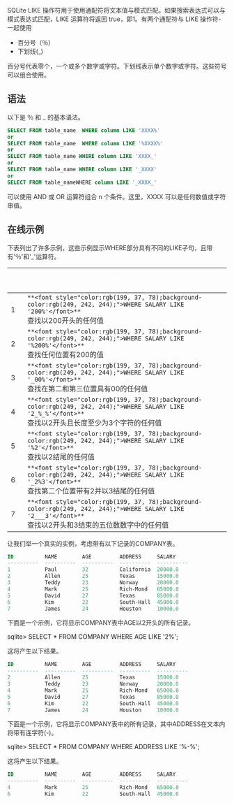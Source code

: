 <font style="color:rgb(51, 51, 51);">SQLite LIKE 操作符用于使用通配符将文本值与模式匹配。如果搜索表达式可以与模式表达式匹配，LIKE 运算符将返回 true，即1。有两个通配符与 LIKE 操作符-一起使用</font>

+ <font style="color:rgb(51, 51, 51);">百分号（％）</font>
+ <font style="color:rgb(51, 51, 51);">下划线(_)</font>

<font style="color:rgb(51, 51, 51);">百分号代表零个，一个或多个数字或字符。下划线表示单个数字或字符。这些符号可以组合使用。</font>

## <font style="color:rgb(51, 51, 51);">语法</font>
<font style="color:rgb(51, 51, 51);">以下是 ％ 和 _ 的基本语法。</font>

```sql
SELECT FROM table_name  WHERE column LIKE 'XXXX%'
or 
SELECT FROM table_name  WHERE column LIKE '%XXXX%'
or 
SELECT FROM table_name WHERE column LIKE 'XXXX_'
or
SELECT FROM table_name WHERE column LIKE '_XXXX'
or
SELECT FROM table_nameWHERE column LIKE '_XXXX_'
```

<font style="color:rgb(51, 51, 51);">可以使用 AND 或 OR 运算符组合 n 个条件。这里，XXXX 可以是任何数值或字符串值。</font>

## <font style="color:rgb(51, 51, 51);">在线示例</font>
<font style="color:rgb(51, 51, 51);">下表列出了许多示例，这些示例显示WHERE部分具有不同的LIKE子句，且带有'％'和'_'运算符。</font>

| <font style="color:rgb(254, 254, 254);">序号</font> | <font style="color:rgb(254, 254, 254);">声明与说明</font> |
| --- | --- |
| <font style="color:rgb(51, 51, 51);">1</font> | `**<font style="color:rgb(199, 37, 78);background-color:rgb(249, 242, 244);">WHERE SALARY LIKE '200%'</font>**`<br/><font style="color:rgb(51, 51, 51);">查找以200开头的任何值</font> |
| <font style="color:rgb(51, 51, 51);">2</font> | `**<font style="color:rgb(199, 37, 78);background-color:rgb(249, 242, 244);">WHERE SALARY LIKE '%200%'</font>**`<br/><font style="color:rgb(51, 51, 51);">查找任何位置有200的值</font> |
| <font style="color:rgb(51, 51, 51);">3</font> | `**<font style="color:rgb(199, 37, 78);background-color:rgb(249, 242, 244);">WHERE SALARY LIKE '_00%'</font>**`<br/><font style="color:rgb(51, 51, 51);">查找在第二和第三位置具有00的任何值</font> |
| <font style="color:rgb(51, 51, 51);">4</font> | `**<font style="color:rgb(199, 37, 78);background-color:rgb(249, 242, 244);">WHERE SALARY LIKE '2_%_%'</font>**`<br/><font style="color:rgb(51, 51, 51);">查找以2开头且长度至少为3个字符的任何值</font> |
| <font style="color:rgb(51, 51, 51);">5</font> | `**<font style="color:rgb(199, 37, 78);background-color:rgb(249, 242, 244);">WHERE SALARY LIKE '%2'</font>**`<br/><font style="color:rgb(51, 51, 51);">查找以2结尾的任何值</font> |
| <font style="color:rgb(51, 51, 51);">6</font> | `**<font style="color:rgb(199, 37, 78);background-color:rgb(249, 242, 244);">WHERE SALARY LIKE '_2%3'</font>**`<br/><font style="color:rgb(51, 51, 51);">查找第二个位置带有2并以3结尾的任何值</font> |
| <font style="color:rgb(51, 51, 51);">7</font> | `**<font style="color:rgb(199, 37, 78);background-color:rgb(249, 242, 244);">WHERE SALARY LIKE '2___3'</font>**`<br/><font style="color:rgb(51, 51, 51);">查找以2开头和3结束的五位数数字中的任何值</font> |


<font style="color:rgb(51, 51, 51);">让我们举一个真实的实例，考虑带有以下记录的COMPANY表。</font>

```sql
ID          NAME        AGE         ADDRESS     SALARY
----------  ----------  ----------  ----------  ----------
1           Paul        32          California  20000.0
2           Allen       25          Texas       15000.0
3           Teddy       23          Norway      20000.0
4           Mark        25          Rich-Mond   65000.0
5           David       27          Texas       85000.0
6           Kim         22          South-Hall  45000.0
7           James       24          Houston     10000.0
```

<font style="color:rgb(51, 51, 51);">下面是一个示例，它将显示COMPANY表中AGE以2开头的所有记录。</font>

sqlite> SELECT * FROM COMPANY WHERE AGE LIKE '2%';

<font style="color:rgb(51, 51, 51);">这将产生以下结果。</font>

```sql
ID          NAME        AGE         ADDRESS     SALARY
----------  ----------  ----------  ----------  ----------
2           Allen       25          Texas       15000.0
3           Teddy       23          Norway      20000.0
4           Mark        25          Rich-Mond   65000.0
5           David       27          Texas       85000.0
6           Kim         22          South-Hall  45000.0
7           James       24          Houston     10000.0
```

<font style="color:rgb(51, 51, 51);">下面是一个示例，它将显示COMPANY表中的所有记录，其中ADDRESS在文本内将带有连字符(-)。</font>

sqlite> SELECT * FROM COMPANY WHERE ADDRESS  LIKE '%-%';

<font style="color:rgb(51, 51, 51);">这将产生以下结果。</font>

```sql
ID          NAME        AGE         ADDRESS     SALARY
----------  ----------  ----------  ----------  ----------
4           Mark        25          Rich-Mond   65000.0
6           Kim         22          South-Hall  45000.0
```

